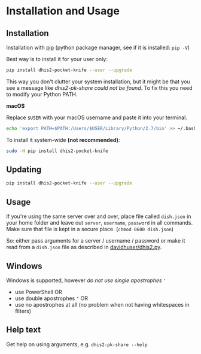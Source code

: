 Installation and Usage
======================

Installation
------------

Installation with [pip](https://pip.pypa.io/en/stable/installing)
(python package manager, see if it is installed: `pip -V`)

Best way is to install it for your user only:

```bash
pip install dhis2-pocket-knife --user --upgrade
```

This way you don't clutter your system installation, but it might be
that you see a message like *dhis2-pk-share could not be found*. To fix
this you need to modify your Python PATH.

**macOS**

Replace `$USER` with your macOS username and paste it into your terminal.

```bash
echo 'export PATH=$PATH:/Users/$USER/Library/Python/2.7/bin' >> ~/.bash_profile && source ~/.bash_profile && dhis2-pk-share --help
```

To install it system-wide **(not recommended)**:

```bash
sudo -H pip install dhis2-pocket-knife
```

Updating
--------

```bash
pip install dhis2-pocket-knife --user --upgrade
```

Usage
-----

If you're using the same server over and over, place file called
`dish.json` in your home folder and leave out `server`, `username`,
`password` in all commands. 
Make sure that file is kept in a secure place. (`chmod 0600 dish.json`)

So: either pass arguments for a server / username / password or
make it read from a `dish.json` file as described in
[davidhuser/dhis2.py](https://github.com/davidhuser/dhis2.py#load-authentication-from-file).

Windows
--------

Windows is supported, however _do not use single apostrophes_ `'`

 * use PowerShell OR 
 * use double apostrophes `"` OR 
 * use no apostrophes at all (no problem when not having whitespaces in filters)

Help text
---------
Get help on using arguments, e.g. `dhis2-pk-share --help`
